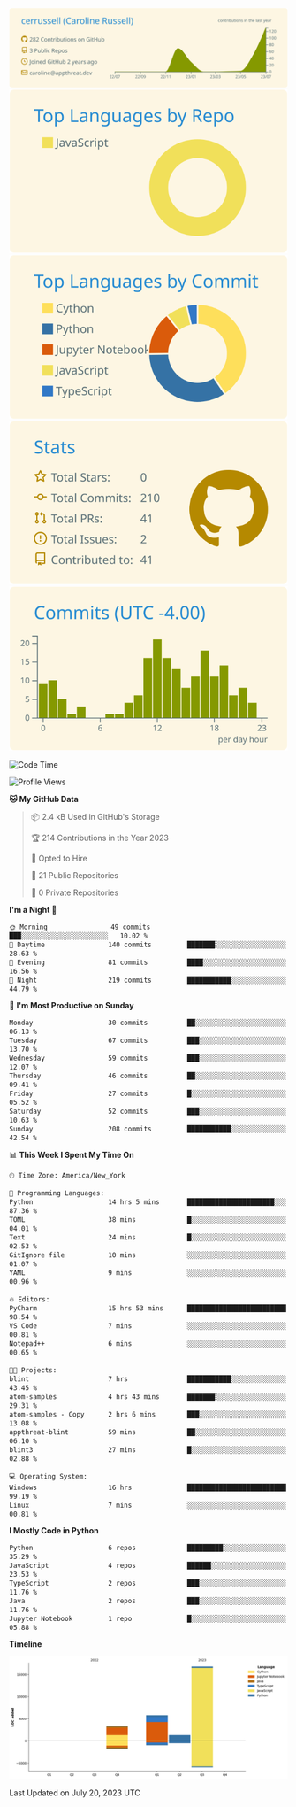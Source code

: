 
[![](https://raw.githubusercontent.com/cerrussell/cerrussell/master/profile-summary-card-output/solarized/0-profile-details.svg)](https://github.com/vn7n24fzkq/github-profile-summary-cards)
[![](https://raw.githubusercontent.com/cerrussell/cerrussell/master/profile-summary-card-output/solarized/1-repos-per-language.svg)](https://github.com/vn7n24fzkq/github-profile-summary-cards) [![](https://raw.githubusercontent.com/cerrussell/cerrussell/master/profile-summary-card-output/solarized/2-most-commit-language.svg)](https://github.com/vn7n24fzkq/github-profile-summary-cards)
[![](https://raw.githubusercontent.com/cerrussell/cerrussell/master/profile-summary-card-output/solarized/3-stats.svg)](https://github.com/vn7n24fzkq/github-profile-summary-cards) [![](https://raw.githubusercontent.com/cerrussell/cerrussell/master/profile-summary-card-output/solarized/4-productive-time.svg)](https://github.com/vn7n24fzkq/github-profile-summary-cards)

<!--START_SECTION:waka-->
![Code Time](http://img.shields.io/badge/Code%20Time-145%20hrs%2055%20mins-blue)

![Profile Views](http://img.shields.io/badge/Profile%20Views-132-blue)

**🐱 My GitHub Data** 

> 📦 2.4 kB Used in GitHub's Storage 
 > 
> 🏆 214 Contributions in the Year 2023
 > 
> 💼 Opted to Hire
 > 
> 📜 21 Public Repositories 
 > 
> 🔑 0 Private Repositories 
 > 
**I'm a Night 🦉** 

```text
🌞 Morning                49 commits          ███░░░░░░░░░░░░░░░░░░░░░░   10.02 % 
🌆 Daytime                140 commits         ███████░░░░░░░░░░░░░░░░░░   28.63 % 
🌃 Evening                81 commits          ████░░░░░░░░░░░░░░░░░░░░░   16.56 % 
🌙 Night                  219 commits         ███████████░░░░░░░░░░░░░░   44.79 % 
```
📅 **I'm Most Productive on Sunday** 

```text
Monday                   30 commits          ██░░░░░░░░░░░░░░░░░░░░░░░   06.13 % 
Tuesday                  67 commits          ███░░░░░░░░░░░░░░░░░░░░░░   13.70 % 
Wednesday                59 commits          ███░░░░░░░░░░░░░░░░░░░░░░   12.07 % 
Thursday                 46 commits          ██░░░░░░░░░░░░░░░░░░░░░░░   09.41 % 
Friday                   27 commits          █░░░░░░░░░░░░░░░░░░░░░░░░   05.52 % 
Saturday                 52 commits          ███░░░░░░░░░░░░░░░░░░░░░░   10.63 % 
Sunday                   208 commits         ███████████░░░░░░░░░░░░░░   42.54 % 
```


📊 **This Week I Spent My Time On** 

```text
🕑︎ Time Zone: America/New_York

💬 Programming Languages: 
Python                   14 hrs 5 mins       ██████████████████████░░░   87.36 % 
TOML                     38 mins             █░░░░░░░░░░░░░░░░░░░░░░░░   04.01 % 
Text                     24 mins             █░░░░░░░░░░░░░░░░░░░░░░░░   02.53 % 
GitIgnore file           10 mins             ░░░░░░░░░░░░░░░░░░░░░░░░░   01.07 % 
YAML                     9 mins              ░░░░░░░░░░░░░░░░░░░░░░░░░   00.96 % 

🔥 Editors: 
PyCharm                  15 hrs 53 mins      █████████████████████████   98.54 % 
VS Code                  7 mins              ░░░░░░░░░░░░░░░░░░░░░░░░░   00.81 % 
Notepad++                6 mins              ░░░░░░░░░░░░░░░░░░░░░░░░░   00.65 % 

🐱‍💻 Projects: 
blint                    7 hrs               ███████████░░░░░░░░░░░░░░   43.45 % 
atom-samples             4 hrs 43 mins       ███████░░░░░░░░░░░░░░░░░░   29.31 % 
atom-samples - Copy      2 hrs 6 mins        ███░░░░░░░░░░░░░░░░░░░░░░   13.08 % 
appthreat-blint          59 mins             ██░░░░░░░░░░░░░░░░░░░░░░░   06.10 % 
blint3                   27 mins             █░░░░░░░░░░░░░░░░░░░░░░░░   02.88 % 

💻 Operating System: 
Windows                  16 hrs              █████████████████████████   99.19 % 
Linux                    7 mins              ░░░░░░░░░░░░░░░░░░░░░░░░░   00.81 % 
```

**I Mostly Code in Python** 

```text
Python                   6 repos             █████████░░░░░░░░░░░░░░░░   35.29 % 
JavaScript               4 repos             ██████░░░░░░░░░░░░░░░░░░░   23.53 % 
TypeScript               2 repos             ███░░░░░░░░░░░░░░░░░░░░░░   11.76 % 
Java                     2 repos             ███░░░░░░░░░░░░░░░░░░░░░░   11.76 % 
Jupyter Notebook         1 repo              █░░░░░░░░░░░░░░░░░░░░░░░░   05.88 % 
```



**Timeline**

![Lines of Code chart](https://raw.githubusercontent.com/cerrussell/cerrussell/master/assets/bar_graph.png)


 Last Updated on July 20, 2023 UTC
<!--END_SECTION:waka-->
